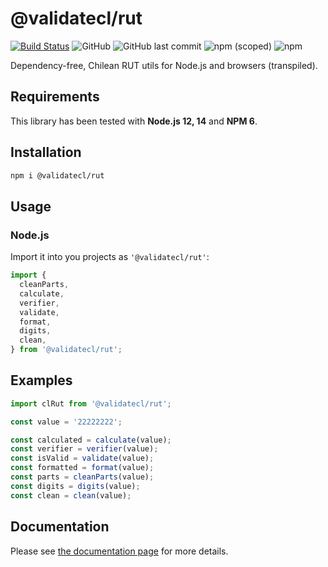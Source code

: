 # @validatecl/rut

[![Build Status](https://travis-ci.com/validatecl/rut.svg?branch=main)](https://travis-ci.org/validatecl/rut)
![GitHub](https://img.shields.io/github/license/validatecl/rut)
![GitHub last commit](https://img.shields.io/github/last-commit/validatecl/rut)
![npm (scoped)](https://img.shields.io/npm/v/@validatecl/rut)
![npm](https://img.shields.io/npm/dw/@validatecl/rut)

Dependency-free, Chilean RUT utils for Node.js and browsers (transpiled).

## Requirements

This library has been tested with **Node.js 12, 14** and **NPM 6**.

## Installation

```sh
npm i @validatecl/rut
```

## Usage

### Node.js

Import it into you projects as `'@validatecl/rut'`:

```ts
import {
  cleanParts,
  calculate,
  verifier,
  validate,
  format,
  digits,
  clean,
} from '@validatecl/rut';
```

## Examples

```ts
import clRut from '@validatecl/rut';

const value = '22222222';

const calculated = calculate(value);
const verifier = verifier(value);
const isValid = validate(value);
const formatted = format(value);
const parts = cleanParts(value);
const digits = digits(value);
const clean = clean(value);
```

## Documentation

Please see [the documentation page](https://validatecl.github.io/rut/) for more details.
